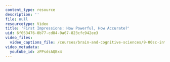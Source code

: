 ```yaml
---
content_type: resource
description: ''
file: null
resourcetype: Video
title: 'First Impressions: How Powerful, How Accurate?'
uid: 6f053476-0b77-cd84-0a67-823cfc942ee3
video_files:
  video_captions_file: /courses/brain-and-cognitive-sciences/9-00sc-introduction-to-psychology-fall-2011/social-psychology-ii/first-impressions-how-powerful-how-accurate/zPPsdsAQBx4.vtt
video_metadata:
  youtube_id: zPPsdsAQBx4
---
```

